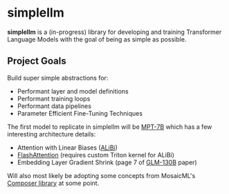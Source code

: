 # **simplellm**

**simplellm** is a (in-progress) library for developing and training Transformer Language Models
with the goal of being as simple as possible.

## Project Goals

Build super simple abstractions for:
 - Performant layer and model definitions
 - Performant training loops
 - Performant data pipelines
 - Parameter Efficient Fine-Tuning Techniques

The first model to replicate in simplellm will be [MPT-7B](https://www.mosaicml.com/blog/mpt-7b)
which has a few interesting architecture details:
 - Attention with Linear Biases ([ALiBi](https://arxiv.org/abs/2108.12409))
 - [FlashAttention](https://arxiv.org/abs/2205.14135) (requires custom Triton kernel for ALiBi)
 - Embedding Layer Gradient Shrink (page 7 of [GLM-130B](https://arxiv.org/abs/2210.02414) paper)

Will also most likely be adopting some concepts from MosaicML's [Composer library](https://github.com/mosaicml/composer) at some point.